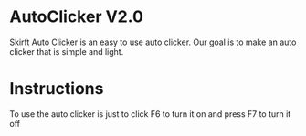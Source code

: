 # AutoClicker V2.0
Skirft Auto Clicker is an easy to use auto clicker.
Our goal is to make an auto clicker that is simple and light.

# Instructions
To use the auto clicker is just to click F6 to turn it on and press F7 to turn it off
